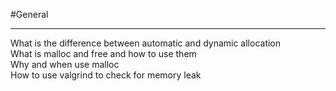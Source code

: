#General
___
What is the difference between automatic and dynamic allocation
<br>What is malloc and free and how to use them
<br>Why and when use malloc
<br>How to use valgrind to check for memory leak
